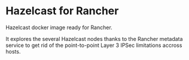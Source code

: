 # Hazelcast for Rancher
Hazelcast docker image ready for Rancher.

It explores the several Hazelcast nodes thanks to the Rancher metadata service
to get rid of the point-to-point Layer 3 IPSec limitations accross hosts.
